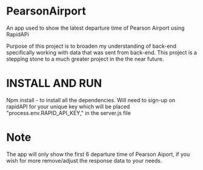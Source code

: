 # PearsonAirport
An app used to show the latest departure time of Pearson Airport using RapidAPi

Purpose of this project is to broaden my understanding of back-end specifically working with data that was sent from back-end.
This project is a stepping stone to a much greater project in the the near future.


# INSTALL AND RUN
Npm install - to install all the dependencies.
Will need to sign-up on rapidAPI for your unique key which will be placed "process.env.RAPID_API_KEY," in the server.js file

# Note
The app will only show the first 6 departure time of Pearson Aiport, if you wish for more remove/adjust the response data to your needs.
